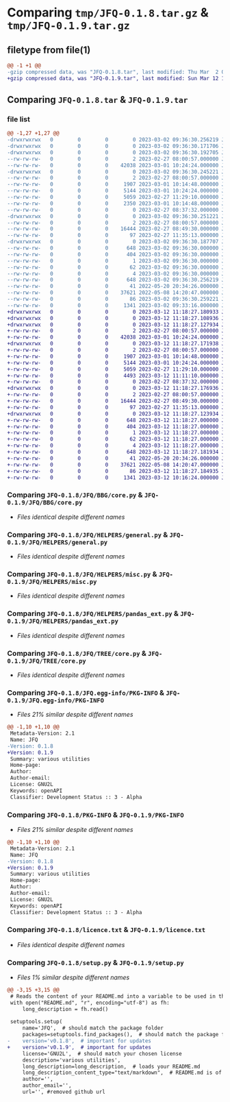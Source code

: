 # Comparing `tmp/JFQ-0.1.8.tar.gz` & `tmp/JFQ-0.1.9.tar.gz`

## filetype from file(1)

```diff
@@ -1 +1 @@
-gzip compressed data, was "JFQ-0.1.8.tar", last modified: Thu Mar  2 09:36:30 2023, max compression
+gzip compressed data, was "JFQ-0.1.9.tar", last modified: Sun Mar 12 11:18:27 2023, max compression
```

## Comparing `JFQ-0.1.8.tar` & `JFQ-0.1.9.tar`

### file list

```diff
@@ -1,27 +1,27 @@
-drwxrwxrwx   0        0        0        0 2023-03-02 09:36:30.256219 JFQ-0.1.8/
-drwxrwxrwx   0        0        0        0 2023-03-02 09:36:30.171706 JFQ-0.1.8/JFQ/
-drwxrwxrwx   0        0        0        0 2023-03-02 09:36:30.192705 JFQ-0.1.8/JFQ/BBG/
--rw-rw-rw-   0        0        0        2 2023-02-27 08:00:57.000000 JFQ-0.1.8/JFQ/BBG/__init__.py
--rw-rw-rw-   0        0        0    42038 2023-03-01 10:24:24.000000 JFQ-0.1.8/JFQ/BBG/core.py
-drwxrwxrwx   0        0        0        0 2023-03-02 09:36:30.245221 JFQ-0.1.8/JFQ/HELPERS/
--rw-rw-rw-   0        0        0        2 2023-02-27 08:00:57.000000 JFQ-0.1.8/JFQ/HELPERS/__init__.py
--rw-rw-rw-   0        0        0     1907 2023-03-01 10:14:48.000000 JFQ-0.1.8/JFQ/HELPERS/general.py
--rw-rw-rw-   0        0        0     5144 2023-03-01 10:24:24.000000 JFQ-0.1.8/JFQ/HELPERS/misc.py
--rw-rw-rw-   0        0        0     5059 2023-02-27 11:29:10.000000 JFQ-0.1.8/JFQ/HELPERS/pandas_ext.py
--rw-rw-rw-   0        0        0     2350 2023-03-01 10:14:48.000000 JFQ-0.1.8/JFQ/HELPERS/plotly_ext.py
--rw-rw-rw-   0        0        0        0 2023-02-27 08:37:32.000000 JFQ-0.1.8/JFQ/HELPERS/stats.py
-drwxrwxrwx   0        0        0        0 2023-03-02 09:36:30.251221 JFQ-0.1.8/JFQ/TREE/
--rw-rw-rw-   0        0        0        2 2023-02-27 08:00:57.000000 JFQ-0.1.8/JFQ/TREE/__init__.py
--rw-rw-rw-   0        0        0    16444 2023-02-27 08:49:30.000000 JFQ-0.1.8/JFQ/TREE/core.py
--rw-rw-rw-   0        0        0       97 2023-02-27 11:35:13.000000 JFQ-0.1.8/JFQ/__init__.py
-drwxrwxrwx   0        0        0        0 2023-03-02 09:36:30.187707 JFQ-0.1.8/JFQ.egg-info/
--rw-rw-rw-   0        0        0      648 2023-03-02 09:36:30.000000 JFQ-0.1.8/JFQ.egg-info/PKG-INFO
--rw-rw-rw-   0        0        0      404 2023-03-02 09:36:30.000000 JFQ-0.1.8/JFQ.egg-info/SOURCES.txt
--rw-rw-rw-   0        0        0        1 2023-03-02 09:36:30.000000 JFQ-0.1.8/JFQ.egg-info/dependency_links.txt
--rw-rw-rw-   0        0        0       62 2023-03-02 09:36:30.000000 JFQ-0.1.8/JFQ.egg-info/requires.txt
--rw-rw-rw-   0        0        0        4 2023-03-02 09:36:30.000000 JFQ-0.1.8/JFQ.egg-info/top_level.txt
--rw-rw-rw-   0        0        0      648 2023-03-02 09:36:30.256219 JFQ-0.1.8/PKG-INFO
--rw-rw-rw-   0        0        0       41 2022-05-20 20:34:26.000000 JFQ-0.1.8/README.md
--rw-rw-rw-   0        0        0    37621 2022-05-08 14:20:47.000000 JFQ-0.1.8/licence.txt
--rw-rw-rw-   0        0        0       86 2023-03-02 09:36:30.259221 JFQ-0.1.8/setup.cfg
--rw-rw-rw-   0        0        0     1341 2023-03-02 09:33:16.000000 JFQ-0.1.8/setup.py
+drwxrwxrwx   0        0        0        0 2023-03-12 11:18:27.180933 JFQ-0.1.9/
+drwxrwxrwx   0        0        0        0 2023-03-12 11:18:27.108936 JFQ-0.1.9/JFQ/
+drwxrwxrwx   0        0        0        0 2023-03-12 11:18:27.127934 JFQ-0.1.9/JFQ/BBG/
+-rw-rw-rw-   0        0        0        2 2023-02-27 08:00:57.000000 JFQ-0.1.9/JFQ/BBG/__init__.py
+-rw-rw-rw-   0        0        0    42038 2023-03-01 10:24:24.000000 JFQ-0.1.9/JFQ/BBG/core.py
+drwxrwxrwx   0        0        0        0 2023-03-12 11:18:27.171938 JFQ-0.1.9/JFQ/HELPERS/
+-rw-rw-rw-   0        0        0        2 2023-02-27 08:00:57.000000 JFQ-0.1.9/JFQ/HELPERS/__init__.py
+-rw-rw-rw-   0        0        0     1907 2023-03-01 10:14:48.000000 JFQ-0.1.9/JFQ/HELPERS/general.py
+-rw-rw-rw-   0        0        0     5144 2023-03-01 10:24:24.000000 JFQ-0.1.9/JFQ/HELPERS/misc.py
+-rw-rw-rw-   0        0        0     5059 2023-02-27 11:29:10.000000 JFQ-0.1.9/JFQ/HELPERS/pandas_ext.py
+-rw-rw-rw-   0        0        0     4493 2023-03-12 11:11:10.000000 JFQ-0.1.9/JFQ/HELPERS/plotly_ext.py
+-rw-rw-rw-   0        0        0        0 2023-02-27 08:37:32.000000 JFQ-0.1.9/JFQ/HELPERS/stats.py
+drwxrwxrwx   0        0        0        0 2023-03-12 11:18:27.176936 JFQ-0.1.9/JFQ/TREE/
+-rw-rw-rw-   0        0        0        2 2023-02-27 08:00:57.000000 JFQ-0.1.9/JFQ/TREE/__init__.py
+-rw-rw-rw-   0        0        0    16444 2023-02-27 08:49:30.000000 JFQ-0.1.9/JFQ/TREE/core.py
+-rw-rw-rw-   0        0        0       97 2023-02-27 11:35:13.000000 JFQ-0.1.9/JFQ/__init__.py
+drwxrwxrwx   0        0        0        0 2023-03-12 11:18:27.123934 JFQ-0.1.9/JFQ.egg-info/
+-rw-rw-rw-   0        0        0      648 2023-03-12 11:18:27.000000 JFQ-0.1.9/JFQ.egg-info/PKG-INFO
+-rw-rw-rw-   0        0        0      404 2023-03-12 11:18:27.000000 JFQ-0.1.9/JFQ.egg-info/SOURCES.txt
+-rw-rw-rw-   0        0        0        1 2023-03-12 11:18:27.000000 JFQ-0.1.9/JFQ.egg-info/dependency_links.txt
+-rw-rw-rw-   0        0        0       62 2023-03-12 11:18:27.000000 JFQ-0.1.9/JFQ.egg-info/requires.txt
+-rw-rw-rw-   0        0        0        4 2023-03-12 11:18:27.000000 JFQ-0.1.9/JFQ.egg-info/top_level.txt
+-rw-rw-rw-   0        0        0      648 2023-03-12 11:18:27.181934 JFQ-0.1.9/PKG-INFO
+-rw-rw-rw-   0        0        0       41 2022-05-20 20:34:26.000000 JFQ-0.1.9/README.md
+-rw-rw-rw-   0        0        0    37621 2022-05-08 14:20:47.000000 JFQ-0.1.9/licence.txt
+-rw-rw-rw-   0        0        0       86 2023-03-12 11:18:27.184935 JFQ-0.1.9/setup.cfg
+-rw-rw-rw-   0        0        0     1341 2023-03-12 10:16:24.000000 JFQ-0.1.9/setup.py
```

### Comparing `JFQ-0.1.8/JFQ/BBG/core.py` & `JFQ-0.1.9/JFQ/BBG/core.py`

 * *Files identical despite different names*

### Comparing `JFQ-0.1.8/JFQ/HELPERS/general.py` & `JFQ-0.1.9/JFQ/HELPERS/general.py`

 * *Files identical despite different names*

### Comparing `JFQ-0.1.8/JFQ/HELPERS/misc.py` & `JFQ-0.1.9/JFQ/HELPERS/misc.py`

 * *Files identical despite different names*

### Comparing `JFQ-0.1.8/JFQ/HELPERS/pandas_ext.py` & `JFQ-0.1.9/JFQ/HELPERS/pandas_ext.py`

 * *Files identical despite different names*

### Comparing `JFQ-0.1.8/JFQ/TREE/core.py` & `JFQ-0.1.9/JFQ/TREE/core.py`

 * *Files identical despite different names*

### Comparing `JFQ-0.1.8/JFQ.egg-info/PKG-INFO` & `JFQ-0.1.9/JFQ.egg-info/PKG-INFO`

 * *Files 21% similar despite different names*

```diff
@@ -1,10 +1,10 @@
 Metadata-Version: 2.1
 Name: JFQ
-Version: 0.1.8
+Version: 0.1.9
 Summary: various utilities
 Home-page: 
 Author: 
 Author-email: 
 License: GNU2L
 Keywords: openAPI
 Classifier: Development Status :: 3 - Alpha
```

### Comparing `JFQ-0.1.8/PKG-INFO` & `JFQ-0.1.9/PKG-INFO`

 * *Files 21% similar despite different names*

```diff
@@ -1,10 +1,10 @@
 Metadata-Version: 2.1
 Name: JFQ
-Version: 0.1.8
+Version: 0.1.9
 Summary: various utilities
 Home-page: 
 Author: 
 Author-email: 
 License: GNU2L
 Keywords: openAPI
 Classifier: Development Status :: 3 - Alpha
```

### Comparing `JFQ-0.1.8/licence.txt` & `JFQ-0.1.9/licence.txt`

 * *Files identical despite different names*

### Comparing `JFQ-0.1.8/setup.py` & `JFQ-0.1.9/setup.py`

 * *Files 1% similar despite different names*

```diff
@@ -3,15 +3,15 @@
 # Reads the content of your README.md into a variable to be used in the setup below
 with open("README.md", "r", encoding="utf-8") as fh:
     long_description = fh.read()
 
 setuptools.setup(
     name='JFQ',  # should match the package folder
     packages=setuptools.find_packages(),  # should match the package folder
-    version='v0.1.8',  # important for updates
+    version='v0.1.9',  # important for updates
     license='GNU2L',  # should match your chosen license
     description='various utilities',
     long_description=long_description,  # loads your README.md
     long_description_content_type="text/markdown",  # README.md is of type 'markdown'
     author='',
     author_email='',
     url='', #removed github url
```

